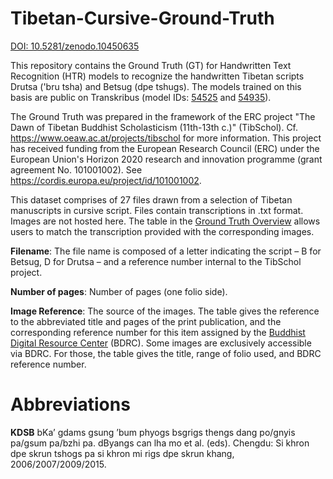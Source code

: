 # Tibetan-Cursive-Ground-Truth

[DOI: 10.5281/zenodo.10450635](https://zenodo.org/records/10450635) 

This repository contains the Ground Truth (GT) for Handwritten Text Recognition (HTR) models to recognize the handwritten Tibetan scripts Drutsa ('bru tsha) and Betsug (dpe tshugs). The models trained on this basis are public on Transkribus (model IDs: [54525](https://readcoop.eu/model/tibetan-cursive-drutsa/) and [54935](https://readcoop.eu/model/tibetan-cursive-betsug/)).

The Ground Truth was prepared in the framework of the ERC  project "The Dawn of Tibetan Buddhist Scholasticism (11th-13th c.)" (TibSchol). Cf. https://www.oeaw.ac.at/projects/tibschol for more information. This project has received funding from the European Research Council (ERC) under the European Union's Horizon 2020 research and innovation programme (grant agreement No. 101001002). See https://cordis.europa.eu/project/id/101001002.

This dataset comprises of 27 files drawn from a selection of Tibetan manuscripts in cursive script. Files contain transcriptions in .txt format. Images are not hosted here. The table in the [Ground Truth Overview](https://github.com/ERC-TibSchol/Tibetan-Cursive-GT/blob/master/Ground%20Truth%20Overview.csv) allows users to match the transcription provided with the corresponding images. 

**Filename**: The file name is composed of a letter indicating the script – B for Betsug, D for Drutsa – and a reference number internal to the TibSchol project.

**Number of pages**: Number of pages (one folio side).

**Image Reference**: The source of the images. The table gives the reference to the abbreviated title and pages of the print publication, and the corresponding reference number for this item assigned by the [Buddhist Digital Resource Center](https://www.bdrc.io/) (BDRC). Some images are exclusively accessible via BDRC. For those, the table gives the title, range of folio used, and BDRC reference number.  

# Abbreviations
**KDSB** bKaʼ gdams gsung ʼbum phyogs bsgrigs thengs dang po/gnyis pa/gsum pa/bzhi pa. dByangs can lha mo et al. (eds). Chengdu: Si khron dpe skrun tshogs pa si khron mi rigs dpe skrun khang, 2006/2007/2009/2015. 
